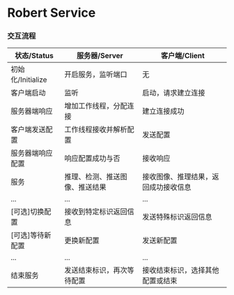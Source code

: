 # Robert Service

### 交互流程
| 状态/Status      | 服务器/Server      | 客户端/Client         |
|----------------|-----------------|--------------------|
| 初始化/Initialize | 开启服务，监听端口       | 无                  |
| 客户端启动          | 监听              | 启动，请求建立连接          |
| 服务器端响应         | 增加工作线程，分配连接     | 建立连接成功             |
| 客户端发送配置        | 工作线程接收并解析配置     | 发送配置               |
| 服务器端响应配置       | 响应配置成功与否        | 接收响应               |
| 服务             | 推理、检测、推送图像、推送结果 | 接收图像、推理结果，返回成功接收信息 |
| ...            | ...             | ...                |
| [可选]切换配置       | 接收到特定标识返回信息     | 发送特殊标识返回信息         |
| [可选]等待新配置      | 更换新配置           | 发送新配置              |
| ...            | ...             | ...                |
| 结束服务           | 发送结束标识，再次等待配置   | 接收结束标识，选择其他配置或结束   |


